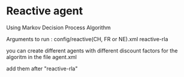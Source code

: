 # Reactive agent
Using Markov Decision Process Algorithm

Arguments to run : config/reactive(CH, FR or NE).xml reactive-rla 

you can create different agents with different discount factors for the algoritm in the file agent.xml

add them after "reactive-rla"
